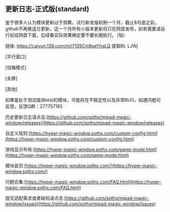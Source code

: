 ## 更新日志-正式版(standard)

鉴于很多人认为模块更新过于频繁，试行新发版机制一个月，截止8月底之前，github不再推送日更新，这一个月所有小版本更新将只在网盘发布，如有需要请自行前往网盘下载，后续看实际效果确定要不要长期执行。（恼）

链接: https://caiyun.139.com/m/i?135Cm8seYhgLQ
提取码: LJWj


[平行窗口]




 [信箱模式]



 [全屏]



 [其他]



如果是处于测试版(Beta)的模块，可能存在不稳定性以及异常BUG，如遇问题可反馈，反馈Q群：277757185

历史更新日志请点击:[https://github.com/sothx/mipad-magic-window/releases](https://github.com/sothx/mipad-magic-window/releases)

自定义规则:[https://hyper-magic-window.sothx.com/custom-config.html](https://hyper-magic-window.sothx.com/custom-config.html)

游戏显示布局:[https://hyper-magic-window.sothx.com/game-mode.html](https://hyper-magic-window.sothx.com/game-mode.html)

模块首页:[https://hyper-magic-window.sothx.com/](https://hyper-magic-window.sothx.com/)

问题合集:[https://hyper-magic-window.sothx.com/FAQ.html](https://hyper-magic-window.sothx.com/FAQ.html)

提交适配需求或者缺陷请点击:[https://github.com/sothx/mipad-magic-window/issues](https://github.com/sothx/mipad-magic-window/issues)
